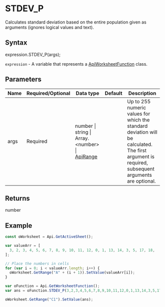 # STDEV_P

Calculates standard deviation based on the entire population given as arguments (ignores logical values and text).

## Syntax

expression.STDEV_P(args);

`expression` - A variable that represents a [ApiWorksheetFunction](../ApiWorksheetFunction.md) class.

## Parameters

| **Name** | **Required/Optional** | **Data type** | **Default** | **Description** |
| ------------- | ------------- | ------------- | ------------- | ------------- |
| args | Required | number &#124; string &#124; Array.&lt;number&gt; &#124; [ApiRange](../../ApiRange/ApiRange.md) |  | Up to 255 numeric values for which the standard deviation will be calculated. The first argument is required, subsequent arguments are optional. |

## Returns

number

## Example



```javascript
const oWorksheet = Api.GetActiveSheet();

var valueArr = [
  3, 2, 3, 4, 5, 6, 7, 8, 9, 10, 11, 12, 0, 1, 13, 14, 3, 5, 17, 18,
];

// Place the numbers in cells
for (var i = 0; i < valueArr.length; i++) {
  oWorksheet.GetRange("A" + (i + 1)).SetValue(valueArr[i]);
}

var oFunction = Api.GetWorksheetFunction();
var ans = oFunction.STDEV_P(3,2,3,4,5,6,7,8,9,10,11,12,0,1,13,14,3,5,17,18); 

oWorksheet.GetRange("C1").SetValue(ans);

```
